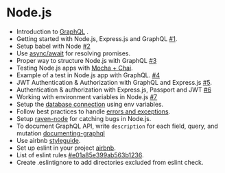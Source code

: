 Node.js
====


* Introduction to [GraphQL] .
* Getting started with Node.js, Express.js and GraphQL [#1].
* Setup babel with Node [#2]
* Use [async/await] for resolving promises.
* Proper way to structure Node.js with GraphQL [#3]
* Testing Node.js apps with [Mocha + Chai].
* Example of a test in Node.js app with GraphQL. [#4]
* JWT Authentication & Authorization with GraphQL and Express.js [#5].
* Authentication & authorization with Express.js, Passport and JWT [#6] 
* Working with environment variables in Node.js [#7]
* Setup the [database connection] using env variables.
* Follow best practices to handle [errors and exceptions].
* Setup [raven-node] for catching bugs in Node.js.
* To document GraphQL API, write `description` for each field, query, and mutation [documenting-graphql]
* Use airbnb [styleguide].
* Set up eslint in your project [airbnb].
* List of eslint rules [#e01a85e399ab563b1236].
* Create .eslintignore to add directories excluded from eslint check.

[#1]: https://blog.risingstack.com/graphql-overview-getting-started-with-graphql-and-nodejs/
[#2]: https://babeljs.io/docs/setup/#installation
[#3]: https://github.com/juffalow/express-graphql-sequelize-example/tree/master/graphql
[#4]: ./samples/user.spec.js
[#5]: https://github.com/aichbauer/express-graphql-boilerplate
[#6]: https://jonathanmh.com/express-passport-json-web-token-jwt-authentication-beginners/
[#7]: https://www.twilio.com/blog/2017/08/working-with-environment-variables-in-node-js.html
[#e01a85e399ab563b1236]: https://gist.github.com/cletusw/e01a85e399ab563b1236
[airbnb]: https://www.npmjs.com/package/eslint-config-airbnb
[styleguide]: https://github.com/airbnb/javascript
[GraphQL]: http://graphql.org/
[Mocha + Chai]: https://medium.com/the-web-tub/mocha-chai-js-unit-testing-for-es6-with-istanbul-code-coverage-11b2a141a446
[async/await]: https://medium.freecodecamp.org/how-to-write-beautiful-node-js-apis-using-async-await-and-the-firebase-database-befdf3a5ffee
[database connection]: ./samples/config.js
[errors and exceptions]: https://stackoverflow.com/questions/7310521/node-js-best-practice-exception-handling
[raven-node]: https://docs.sentry.io/clients/node/
[documenting-graphql]: https://blog.codeship.com/documenting-graphql/
